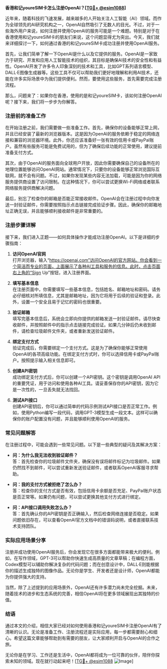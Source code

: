**香港和记youreSIM卡怎么注册OpenAI？[[TG💪+ @esim1088](https://t.me/s/esim1088)]**

近年来，随着科技的飞速发展，越来越多的人开始关注人工智能（AI）领域。而作为全球领先的AI研究机构之一，OpenAI自然吸引了无数人的目光。不过，对于一些海外用户来说，如何注册并使用OpenAI的服务可能是一个难题。特别是对于在香港使用和记youreSIM卡的朋友们来说，这个问题显得尤为突出。今天，我们就来详细探讨一下，如何通过香港的和记youreSIM卡成功注册并使用OpenAI服务。

首先，让我们简单了解一下OpenAI是什么以及它提供的服务。OpenAI是一家致力于研究、开发和应用人工智能技术的组织，其目标是确保AI技术的安全性和有益性。OpenAI开发了许多令人印象深刻的技术和工具，比如GPT系列语言模型、DALL·E图像生成器等。这些工具不仅可以帮助我们更好地理解和利用AI技术，还能在许多实际场景中为我们提供便利。然而，要使用这些服务，首先需要完成注册流程。

那么，问题来了：如果你在香港，使用的是和记youreSIM卡，该如何注册OpenAI呢？接下来，我们将一步步为你解答。

### 注册前的准备工作

在开始注册之前，我们需要做一些准备工作。首先，确保你的设备能够正常上网，并且已经安装了最新的浏览器版本。这是因为OpenAI的服务依赖于稳定的网络连接和兼容的浏览器环境。此外，你还应该准备好一张有效的信用卡或PayPal账户。虽然有些服务可能是免费试用的，但为了确保后续功能的正常使用，建议提前准备支付方式。

其次，由于OpenAI的服务面向全球用户开放，因此你需要确保自己的设备所在的地理位置能够访问OpenAI网站。通常情况下，只要你的设备能够正常浏览国际互联网，就不会有问题。不过，如果你发现某些内容无法加载，可能是因为你的网络服务提供商设置了访问限制。在这种情况下，你可以尝试更换Wi-Fi网络或者联系网络服务提供商解决问题。

最后，别忘了检查你的邮箱是否能正常接收邮件。OpenAI会在注册过程中向你发送一封验证邮件，你需要按照指示点击链接完成验证步骤。因此，确保你的邮箱地址正确无误，并且能够顺利接收邮件是非常重要的。

### 注册步骤详解

接下来，我们进入正题——如何具体操作才能成功注册OpenAI。以下是详细的步骤指南：

1. **访问OpenAI官网**  
   打开浏览器，输入“https://openai.com”访问OpenAI的官方网站。你会看到一个简洁而专业的页面，上面展示了各种AI工具和服务的信息。此时，点击页面右上角的“Sign Up”按钮，进入注册界面。

2. **填写基本信息**  
   在注册页面中，你需要填写一些基本信息，包括姓名、邮箱地址和密码。请务必仔细核对所填信息，尤其是邮箱地址，因为它将用于后续的验证和登录。此外，设置一个安全且易于记忆的密码也很重要。

3. **验证邮箱**  
   填写完基本信息后，系统会立即向你提供的邮箱发送一封验证邮件。请尽快查收邮件，并按照邮件中的指示点击链接完成验证。如果几分钟后仍未收到邮件，请检查垃圾邮件文件夹，或者重新发送验证邮件。

4. **绑定支付方式**  
   验证完成后，你需要绑定一个支付方式。这是为了确保你能够正常使用OpenAI的各项高级功能。在绑定支付方式时，你可以选择信用卡或PayPal账户。按照提示输入相关信息即可。

5. **创建API密钥**  
   成功绑定支付方式后，你可以创建一个API密钥。这个密钥是调用OpenAI API的重要凭证，用于访问和使用各种AI工具。请妥善保存你的API密钥，因为它是一次性的，一旦丢失就无法找回。

6. **测试API接口**  
   创建API密钥后，你可以通过简单的代码示例测试API接口是否正常工作。例如，使用Python编写一段代码，调用GPT-3模型生成一段文本。这样可以确保你的账户配置没有问题，并且能够顺利使用OpenAI的服务。

### 常见问题解答

在注册过程中，可能会遇到一些常见问题。以下是一些典型的疑问及其解决方案：

- **问：为什么我无法收到验证邮件？**  
  答：首先检查你的垃圾邮件文件夹，确保没有误将邮件标记为垃圾邮件。如果仍然找不到邮件，可以尝试重新发送验证邮件，或者联系OpenAI客服寻求帮助。

- **问：我的支付方式被拒绝了怎么办？**  
  答：检查你的支付方式是否有效，包括信用卡余额是否充足、PayPal账户状态是否正常等。如果仍有问题，可以尝试更换其他支付方式进行绑定。

- **问：API接口调用失败怎么办？**  
  答：首先确认你的API密钥是否正确输入，然后检查网络连接是否稳定。如果问题依旧存在，可以查看OpenAI官方文档中的错误码说明，或者直接联系技术支持团队。

### 实际应用场景分享

注册并成功使用OpenAI服务后，你会发现它在很多方面都能带来极大的便利。例如，在写作领域，GPT-3可以帮助你快速生成高质量的文章草稿；在编程方面，Codex模型可以辅助你解决复杂的代码问题；而在创意设计中，DALL·E则能根据你的描述生成独特的图像作品。无论你是学生、开发者还是设计师，OpenAI都能为你提供强大的支持。

当然，除了上述提到的应用场景外，OpenAI还有许多潜力尚未完全挖掘。未来，随着技术的进步和生态系统的完善，相信OpenAI将在更多领域展现出其独特的价值。

### 结语

通过本文的介绍，相信大家已经对如何使用香港和记youreSIM卡注册OpenAI有了清晰的认识。无论是准备工作、注册流程还是实际应用，每一步都需要耐心和细心。希望这篇文章能够帮助到有需要的朋友，让大家顺利开启与OpenAI的合作之旅。

无论你是在学习、工作还是生活中，OpenAI都将成为一位可靠的伙伴，陪伴你探索未知的领域。现在就行动起来吧！[[TG💪+ @esim1088](https://t.me/s/esim1088) ![Image](https://i.postimg.cc/4NQfJmqS/Snipaste-2025-05-13-00-14-12.png)]